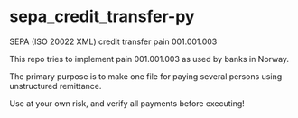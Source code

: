 # sepa_credit_transfer-py
SEPA (ISO 20022 XML) credit transfer pain 001.001.003

This repo tries to implement pain 001.001.003 as used by banks in Norway.

The primary purpose is to make one file for paying several persons using unstructured remittance.

Use at your own risk, and verify all payments before executing!